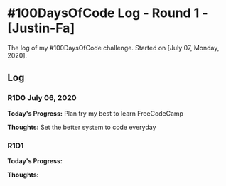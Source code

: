 # #100DaysOfCode Log - Round 1 - [Justin-Fa]

The log of my #100DaysOfCode challenge. Started on [July 07, Monday, 2020].

## Log

### R1D0 July 06, 2020
**Today's Progress:**
Plan try my best to learn FreeCodeCamp 

**Thoughts:** 
Set the better system to code everyday

### R1D1 
**Today's Progress:**

**Thoughts:** 